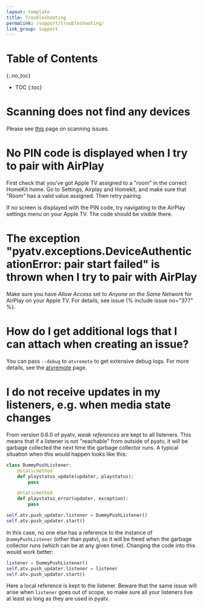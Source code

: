 ```yaml
---
layout: template
title: Troubleshooting
permalink: /support/troubleshooting/
link_group: support
---
```

# Table of Contents
{:.no_toc}
* TOC
{:toc}

# Scanning does not find any devices

Please see [this](../scanning_issues/) page on scanning issues.

# No PIN code is displayed when I try to pair with AirPlay

First check that you've got Apple TV assigned to a "room" in the correct HomeKit
home. Go to Settings, Airplay and Homekit, and make sure that "Room" has a valid
value assigned. Then retry pairing.

If no screen is displayed with the PIN code, try navigating to the AirPlay
settings menu on your Apple TV. The code should be visible there.

# The exception "pyatv.exceptions.DeviceAuthenticationError: pair start failed" is thrown when I try to pair with AirPlay

Make sure you have *Allow Access* set to *Anyone on the Same Network* for
AirPlay on your Apple TV. For details, see issue {% include issue no="377" %}.

# How do I get additional logs that I can attach when creating an issue?

You can pass `--debug` to `atvremote` to get extensive debug logs. For more details, see
the [atvremote](../../documentation/atvremote) page.

# I do not receive updates in my listeners, e.g. when media state changes

From version 0.6.0 of pyatv, *weak references* are kept to all listeners. This means that if a listener
is not "reachable" from outside of pyatv, it will be garbage collected the next time the garbage
collector runs. A typical situation when this would happen looks like this:

```python
class DummyPushListener:
    @staticmethod
    def playstatus_update(updater, playstatus):
        pass

    @staticmethod
    def playstatus_error(updater, exception):
        pass

self.atv.push_updater.listener = DummyPushListener()
self.atv.push_updater.start()
```

In this case, no one else has a reference to the instance of `DummyPushListener` (other than pyatv), so
it will be freed when the garbage collector runs (which can be at any given time). Changing the code into
this would work better:


```python
listener = DummyPushListener()
self.atv.push_updater.listener = listener
self.atv.push_updater.start()
```

Here a local reference is kept to the listener. Beware that the same issue will arise when `listener`
goes out of scope, so make sure all your listeners live at least as long as they are used in pyatv.
